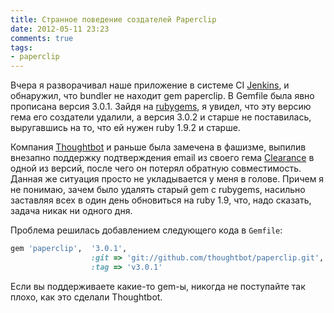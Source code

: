 ```yaml
---
title: Странное поведение создателей Paperclip
date: 2012-05-11 23:23
comments: true
tags:
- paperclip
---
```


Вчера я разворачивал наше приложение в системе CI [Jenkins](http://jenkins-ci.org/), и обнаружил, что bundler не находит
gem paperclip. В Gemfile была явно прописана версия 3.0.1. Зайдя на [rubygems](https://rubygems.org/gems/paperclip/versions), я увидел,
что эту версию гема его создатели удалили, а версия 3.0.2 и старше не поставилась, выругавшись на то, что ей нужен ruby
1.9.2 и старше.

<!-- more -->

Компания [Thoughtbot](http://thoughtbot.com/) и раньше была замечена в фашизме, выпилив внезапно поддержку подтверждения
email из своего гема [Clearance](https://rubygems.org/gems/clearance) в одной из версий, после чего он потерял обратную
совместимость. Данная же ситуация просто не укладывается у меня в голове. Причем я не понимаю, зачем было удалять старый
gem с rubygems, насильно заставляя всех в один день обновиться на ruby 1.9, что, надо сказать, задача никак ни одного
дня.

Проблема решилась добавлением следующего кода в `Gemfile`:

```ruby
gem 'paperclip',  '3.0.1',
                  :git => 'git://github.com/thoughtbot/paperclip.git',
                  :tag => 'v3.0.1'
```

Если вы поддерживаете какие-то gem-ы, никогда не поступайте так плохо, как это сделали Thoughtbot.
